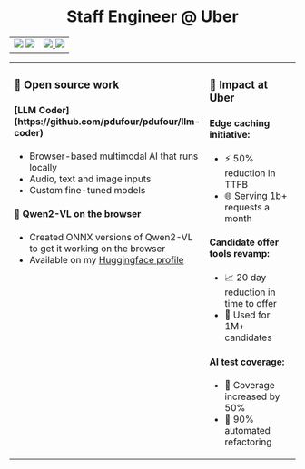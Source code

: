 <h1 align="center">Staff Engineer @ Uber</h1>
<table width="100%" align="center">
    <td width="50%" align="center">
      <img src="https://img.shields.io/badge/TypeScript-007ACC?style=for-the-badge&logo=typescript&logoColor=white"/>
      <img src="https://img.shields.io/badge/Go-00ADD8?style=for-the-badge&logo=go&logoColor=white"/>
    </td>
    <td width="50%" align="center">
      <a href="https://linkedin.com/in/pauldufour">
        <img src="https://img.shields.io/static/v1?style=for-the-badge&message=LinkedIn&color=0A66C2&logo=LinkedIn&logoColor=FFFFFF&label=" />
      </a>
      <a href="https://threads.net/pauldufour">
        <img src="https://img.shields.io/static/v1?style=for-the-badge&message=Threads&color=000000&logo=Threads&logoColor=FFFFFF&label=" />
      </a>
    </td>
  </tr>
</table>
<table width="100%" align="center">
  <tr>
    <td width="50%" valign="top">
      <h3>🚀 Open source work</h3>
      <h4>[LLM Coder](https://github.com/pdufour/pdufour/llm-coder)</h4>
      <ul>
        <li>Browser-based multimodal AI that runs locally</li>
        <li>Audio, text and image inputs</li>
        <li>Custom fine-tuned models</li>
      </ul>
      <h4>🎯 Qwen2-VL on the browser</h4>
      <ul>
        <li>Created ONNX versions of Qwen2-VL to get it working on the browser</li>
        <li>Available on my <a href="https://huggingface.co/pdufour/">Huggingface profile</a></li>
      </ul>
    </td>
    <td width="50%" valign="top">
      <h3>💼 Impact at Uber</h3>
      <h4>Edge caching initiative:</h4>
      <ul>
        <li>⚡️ 50% reduction in TTFB</li>
        <li>🌐 Serving 1b+ requests a month</li>
      </ul>
      <h4>Candidate offer tools revamp:</h4>
      <ul>
        <li>📈 20 day reduction in time to offer</li>
        <li>👥 Used for 1M+ candidates</li>
      </ul>
      <h4>AI test coverage:</h4>
      <ul>
        <li>🎯 Coverage increased by 50%</li>
        <li>🔄 90% automated refactoring</li>
      </ul>
    </td>
  </tr>
</table>
